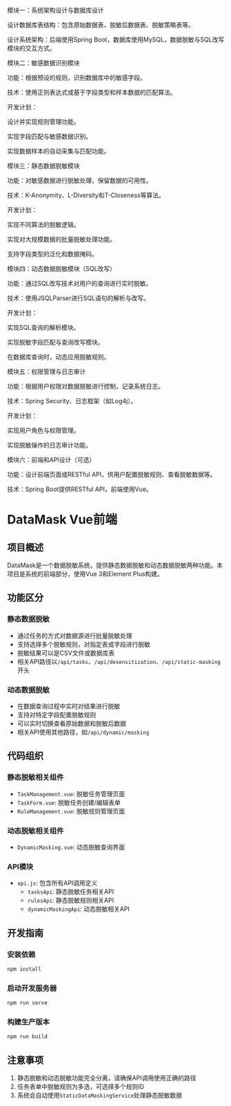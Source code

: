 模块一：系统架构设计与数据库设计

  设计数据库表结构：包含原始数据表、脱敏后数据表、脱敏策略表等。

  设计系统架构：后端使用Spring Boot，数据库使用MySQL，数据脱敏与SQL改写模块的交互方式。

模块二：敏感数据识别模块

  功能：根据预设的规则，识别数据库中的敏感字段。

  技术：使用正则表达式或基于字段类型和样本数据的匹配算法。

  开发计划：

  设计并实现规则管理功能。

  实现字段匹配与敏感数据识别。

  实现数据样本的自动采集与匹配功能。

模块三：静态数据脱敏模块

  功能：对敏感数据进行脱敏处理，保留数据的可用性。

  技术：K-Anonymity、L-Diversity和T-Closeness等算法。

  开发计划：

  实现不同算法的脱敏逻辑。

  实现对大规模数据的批量脱敏处理功能。

  支持字段类型的泛化和数据掩码。

模块四：动态数据脱敏模块（SQL改写）

  功能：通过SQL改写技术对用户的查询进行实时脱敏。

  技术：使用JSQLParser进行SQL语句的解析与改写。

  开发计划：

  实现SQL查询的解析模块。

  实现脱敏字段匹配与查询改写模块。

  在数据库查询时，动态应用脱敏规则。

模块五：权限管理与日志审计

  功能：根据用户权限对数据脱敏进行控制，记录系统日志。

  技术：Spring Security、日志框架（如Log4j）。

  开发计划：

  实现用户角色与权限管理。

  实现脱敏操作的日志审计功能。

模块六：前端和API设计（可选）

  功能：设计前端页面或RESTful API，供用户配置脱敏规则、查看脱敏数据等。

  技术：Spring Boot提供RESTful API，前端使用Vue。

# DataMask Vue前端

## 项目概述

DataMask是一个数据脱敏系统，提供静态数据脱敏和动态数据脱敏两种功能。本项目是系统的前端部分，使用Vue 3和Element Plus构建。

## 功能区分

### 静态数据脱敏

- 通过任务的方式对数据源进行批量脱敏处理
- 支持选择多个脱敏规则，对指定表或字段进行脱敏
- 脱敏结果可以是CSV文件或数据库表
- 相关API路径以`/api/tasks`、`/api/desensitization`、`/api/static-masking`开头

### 动态数据脱敏

- 在数据查询过程中实时对结果进行脱敏
- 支持对特定字段配置脱敏规则
- 可以实时切换查看原始数据和脱敏后数据
- 相关API使用其他路径，如`/api/dynamic/masking`

## 代码组织

### 静态脱敏相关组件

- `TaskManagement.vue`: 脱敏任务管理页面
- `TaskForm.vue`: 脱敏任务创建/编辑表单
- `RuleManagement.vue`: 脱敏规则管理页面

### 动态脱敏相关组件

- `DynamicMasking.vue`: 动态脱敏查询界面

### API模块

- `api.js`: 包含所有API调用定义
  - `tasksApi`: 静态脱敏任务相关API
  - `rulesApi`: 静态脱敏规则相关API
  - `dynamicMaskingApi`: 动态脱敏相关API

## 开发指南

### 安装依赖

```bash
npm install
```

### 启动开发服务器

```bash
npm run serve
```

### 构建生产版本

```bash
npm run build
```

## 注意事项

1. 静态脱敏和动态脱敏功能完全分离，请确保API调用使用正确的路径
2. 任务表单中脱敏规则为多选，可选择多个规则ID
3. 系统会自动使用`StaticDataMaskingService`处理静态脱敏数据